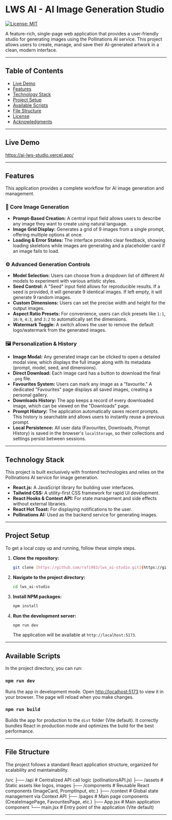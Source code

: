 # LWS AI - AI Image Generation Studio

[![License: MIT](https://img.shields.io/badge/License-MIT-yellow.svg)](https://opensource.org/licenses/MIT)

A feature-rich, single-page web application that provides a user-friendly studio for generating images using the Pollinations AI service. This project allows users to create, manage, and save their AI-generated artwork in a clean, modern interface.

---

## Table of Contents

- [Live Demo](#live-demo)
- [Features](#features)
- [Technology Stack](#technology-stack)
- [Project Setup](#project-setup)
- [Available Scripts](#available-scripts)
- [File Structure](#file-structure)
- [License](#license)
- [Acknowledgments](#acknowledgments)

---

## Live Demo

https://ai-lws-studio.vercel.app/

---

## Features

This application provides a complete workflow for AI image generation and management.

### 🎨 Core Image Generation
* **Prompt-Based Creation:** A central input field allows users to describe any image they want to create using natural language.
* **Image Grid Display:** Generates a grid of 9 images from a single prompt, offering multiple options at once.
* **Loading & Error States:** The interface provides clear feedback, showing loading skeletons while images are generating and a placeholder card if an image fails to load.

### ⚙️ Advanced Generation Controls
* **Model Selection:** Users can choose from a dropdown list of different AI models to experiment with various artistic styles.
* **Seed Control:** A "Seed" input field allows for reproducible results. If a seed is provided, it will generate 9 identical images. If left empty, it will generate 9 random images.
* **Custom Dimensions:** Users can set the precise width and height for the output images.
* **Aspect Ratio Presets:** For convenience, users can click presets like `1:1`, `16:9`, `4:3`, and `3:2` to automatically set the dimensions.
* **Watermark Toggle:** A switch allows the user to remove the default logo/watermark from the generated images.

### 🖼️ Personalization & History
* **Image Modal:** Any generated image can be clicked to open a detailed modal view, which displays the full image along with its metadata (prompt, model, seed, and dimensions).
* **Direct Download:** Each image card has a button to download the final `.png` file.
* **Favourites System:** Users can mark any image as a "favourite." A dedicated "Favourites" page displays all saved images, creating a personal gallery.
* **Downloads History:** The app keeps a record of every downloaded image, which can be viewed on the "Downloads" page.
* **Prompt History:** The application automatically saves recent prompts. This history is searchable and allows users to instantly reuse a previous prompt.
* **Local Persistence:** All user data (Favourites, Downloads, Prompt History) is saved in the browser's `localStorage`, so their collections and settings persist between sessions.

---

## Technology Stack

This project is built exclusively with frontend technologies and relies on the Pollinations AI service for image generation.

* **React.js:** A JavaScript library for building user interfaces.
* **Tailwind CSS:** A utility-first CSS framework for rapid UI development.
* **React Hooks & Context API:** For state management and side effects without external libraries.
* **React Hot Toast:** For displaying notifications to the user.
* **Pollinations AI:** Used as the backend service for generating images.

---

## Project Setup

To get a local copy up and running, follow these simple steps.

1.  **Clone the repository:**
    ```sh
    git clone [https://github.com/rafi983/lws_ai-studio.git](https://github.com/rafi983/lws_ai-studio.git)
    ```
2.  **Navigate to the project directory:**
    ```sh
    cd lws_ai-studio 
    ```
3.  **Install NPM packages:**
    ```sh
    npm install
    ```
4.  **Run the development server:**
    ```sh
    npm run dev
    ```
    The application will be available at `http://localhost:5173`.

---

## Available Scripts

In the project directory, you can run:

### `npm run dev`
Runs the app in development mode. Open [http://localhost:5173](http://localhost:5173) to view it in your browser. The page will reload when you make changes.

### `npm run build`
Builds the app for production to the `dist` folder (Vite default). It correctly bundles React in production mode and optimizes the build for the best performance.

---

## File Structure

The project follows a standard React application structure, organized for scalability and maintainability.

/src
├── /api         # Centralized API call logic (pollinationsAPI.js)
├── /assets      # Static assets like logos, images
├── /components  # Reusable React components (ImageCard, PromptInput, etc.)
├── /context     # Global state management via Context API
├── /pages       # Main page components (CreateImagePage, FavouritesPage, etc.)
├── App.jsx      # Main application component
└── main.jsx     # Entry point of the application (Vite default)

---
